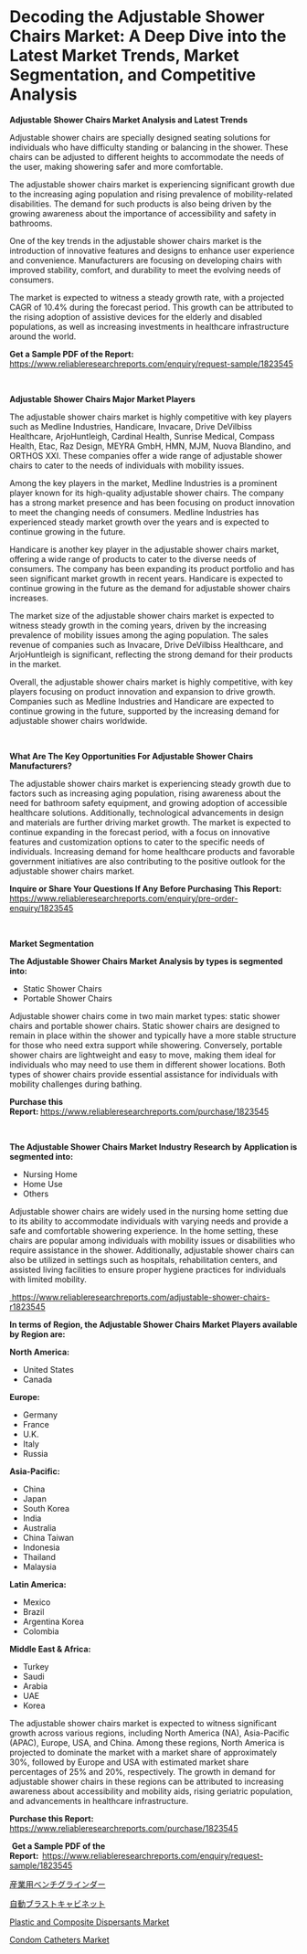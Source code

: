 <p><h1>Decoding the Adjustable Shower Chairs Market: A Deep Dive into the Latest Market Trends, Market Segmentation, and Competitive Analysis</h1></p><p><strong>Adjustable Shower Chairs Market Analysis and Latest Trends</strong></p>
<p><p>Adjustable shower chairs are specially designed seating solutions for individuals who have difficulty standing or balancing in the shower. These chairs can be adjusted to different heights to accommodate the needs of the user, making showering safer and more comfortable.</p><p>The adjustable shower chairs market is experiencing significant growth due to the increasing aging population and rising prevalence of mobility-related disabilities. The demand for such products is also being driven by the growing awareness about the importance of accessibility and safety in bathrooms.</p><p>One of the key trends in the adjustable shower chairs market is the introduction of innovative features and designs to enhance user experience and convenience. Manufacturers are focusing on developing chairs with improved stability, comfort, and durability to meet the evolving needs of consumers.</p><p>The market is expected to witness a steady growth rate, with a projected CAGR of 10.4% during the forecast period. This growth can be attributed to the rising adoption of assistive devices for the elderly and disabled populations, as well as increasing investments in healthcare infrastructure around the world.</p></p>
<p><strong>Get a Sample PDF of the Report:&nbsp;</strong> <a href="https://www.reliableresearchreports.com/enquiry/request-sample/1823545">https://www.reliableresearchreports.com/enquiry/request-sample/1823545</a></p>
<p>&nbsp;</p>
<p><strong>Adjustable Shower Chairs Major Market Players</strong></p>
<p><p>The adjustable shower chairs market is highly competitive with key players such as Medline Industries, Handicare, Invacare, Drive DeVilbiss Healthcare, ArjoHuntleigh, Cardinal Health, Sunrise Medical, Compass Health, Etac, Raz Design, MEYRA GmbH, HMN, MJM, Nuova Blandino, and ORTHOS XXI. These companies offer a wide range of adjustable shower chairs to cater to the needs of individuals with mobility issues.</p><p>Among the key players in the market, Medline Industries is a prominent player known for its high-quality adjustable shower chairs. The company has a strong market presence and has been focusing on product innovation to meet the changing needs of consumers. Medline Industries has experienced steady market growth over the years and is expected to continue growing in the future.</p><p>Handicare is another key player in the adjustable shower chairs market, offering a wide range of products to cater to the diverse needs of consumers. The company has been expanding its product portfolio and has seen significant market growth in recent years. Handicare is expected to continue growing in the future as the demand for adjustable shower chairs increases.</p><p>The market size of the adjustable shower chairs market is expected to witness steady growth in the coming years, driven by the increasing prevalence of mobility issues among the aging population. The sales revenue of companies such as Invacare, Drive DeVilbiss Healthcare, and ArjoHuntleigh is significant, reflecting the strong demand for their products in the market.</p><p>Overall, the adjustable shower chairs market is highly competitive, with key players focusing on product innovation and expansion to drive growth. Companies such as Medline Industries and Handicare are expected to continue growing in the future, supported by the increasing demand for adjustable shower chairs worldwide.</p></p>
<p>&nbsp;</p>
<p><strong>What Are The Key Opportunities For Adjustable Shower Chairs Manufacturers?</strong></p>
<p><p>The adjustable shower chairs market is experiencing steady growth due to factors such as increasing aging population, rising awareness about the need for bathroom safety equipment, and growing adoption of accessible healthcare solutions. Additionally, technological advancements in design and materials are further driving market growth. The market is expected to continue expanding in the forecast period, with a focus on innovative features and customization options to cater to the specific needs of individuals. Increasing demand for home healthcare products and favorable government initiatives are also contributing to the positive outlook for the adjustable shower chairs market.</p></p>
<p><strong>Inquire or Share Your Questions If Any Before Purchasing This Report:</strong> <a href="https://www.reliableresearchreports.com/enquiry/pre-order-enquiry/1823545">https://www.reliableresearchreports.com/enquiry/pre-order-enquiry/1823545</a></p>
<p>&nbsp;</p>
<p><strong>Market Segmentation</strong></p>
<p><strong>The Adjustable Shower Chairs Market Analysis by types is segmented into:</strong></p>
<p><ul><li>Static Shower Chairs</li><li>Portable Shower Chairs</li></ul></p>
<p><p>Adjustable shower chairs come in two main market types: static shower chairs and portable shower chairs. Static shower chairs are designed to remain in place within the shower and typically have a more stable structure for those who need extra support while showering. Conversely, portable shower chairs are lightweight and easy to move, making them ideal for individuals who may need to use them in different shower locations. Both types of shower chairs provide essential assistance for individuals with mobility challenges during bathing.</p></p>
<p><strong>Purchase this Report:&nbsp;</strong><a href="https://www.reliableresearchreports.com/purchase/1823545">https://www.reliableresearchreports.com/purchase/1823545</a></p>
<p>&nbsp;</p>
<p><strong>The Adjustable Shower Chairs Market Industry Research by Application is segmented into:</strong></p>
<p><ul><li>Nursing Home</li><li>Home Use</li><li>Others</li></ul></p>
<p><p>Adjustable shower chairs are widely used in the nursing home setting due to its ability to accommodate individuals with varying needs and provide a safe and comfortable showering experience. In the home setting, these chairs are popular among individuals with mobility issues or disabilities who require assistance in the shower. Additionally, adjustable shower chairs can also be utilized in settings such as hospitals, rehabilitation centers, and assisted living facilities to ensure proper hygiene practices for individuals with limited mobility.</p></p>
<p><a href="https://www.reliableresearchreports.com/adjustable-shower-chairs-r1823545">&nbsp;https://www.reliableresearchreports.com/adjustable-shower-chairs-r1823545</a></p>
<p><strong>In terms of Region, the Adjustable Shower Chairs Market Players available by Region are:</strong></p>
<p>
    <p> <strong> North America: </strong>
        <ul>
            <li>United States</li>
            <li>Canada</li>
        </ul>
        </p> 
    <p> <strong> Europe: </strong>
        <ul>
            <li>Germany</li>
            <li>France</li>
            <li>U.K.</li>
            <li>Italy</li>
            <li>Russia</li>
        </ul>
        </p> 
    <p> <strong> Asia-Pacific: </strong>
        <ul>
            <li>China</li>
            <li>Japan</li>
            <li>South Korea</li>
            <li>India</li>
            <li>Australia</li>
            <li>China Taiwan</li>
            <li>Indonesia</li>
            <li>Thailand</li>
            <li>Malaysia</li>
        </ul>
        </p> 
    <p> <strong> Latin America: </strong>
        <ul>
            <li>Mexico</li>
            <li>Brazil</li>
            <li>Argentina Korea</li>
            <li>Colombia</li>
        </ul>
        </p> 
    <p> <strong> Middle East & Africa: </strong>
        <ul>
            <li>Turkey</li>
            <li>Saudi</li>
            <li>Arabia</li>
            <li>UAE</li>
            <li>Korea</li>
        </ul>
    </p>
    </p>
<p><p>The adjustable shower chairs market is expected to witness significant growth across various regions, including North America (NA), Asia-Pacific (APAC), Europe, USA, and China. Among these regions, North America is projected to dominate the market with a market share of approximately 30%, followed by Europe and USA with estimated market share percentages of 25% and 20%, respectively. The growth in demand for adjustable shower chairs in these regions can be attributed to increasing awareness about accessibility and mobility aids, rising geriatric population, and advancements in healthcare infrastructure.</p></p>
<p><strong>Purchase this Report: </strong><a href="https://www.reliableresearchreports.com/purchase/1823545">https://www.reliableresearchreports.com/purchase/1823545</a></p>
<p>&nbsp;<strong>Get a Sample PDF of the Report:&nbsp;&nbsp;</strong><a href="https://www.reliableresearchreports.com/enquiry/request-sample/1823545">https://www.reliableresearchreports.com/enquiry/request-sample/1823545</a></p>
<p><strong></strong></p>
<p><p><a href="https://github.com/reliezer65/Market-Research-Report-List-1/blob/main/443787747535.md">産業用ベンチグラインダー</a></p><p><a href="https://github.com/RodHoppe07/Market-Research-Report-List-1/blob/main/835011947534.md">自動ブラストキャビネット</a></p><p><a href="https://issuu.com/reportprime-2/docs/plastic-and-composite-dispersants-market-size-2030">Plastic and Composite Dispersants Market</a></p><p><a href="https://github.com/sofayahoo2023/Market-Research-Report-List-4/blob/main/condom-catheters-market.md">Condom Catheters Market</a></p></p>